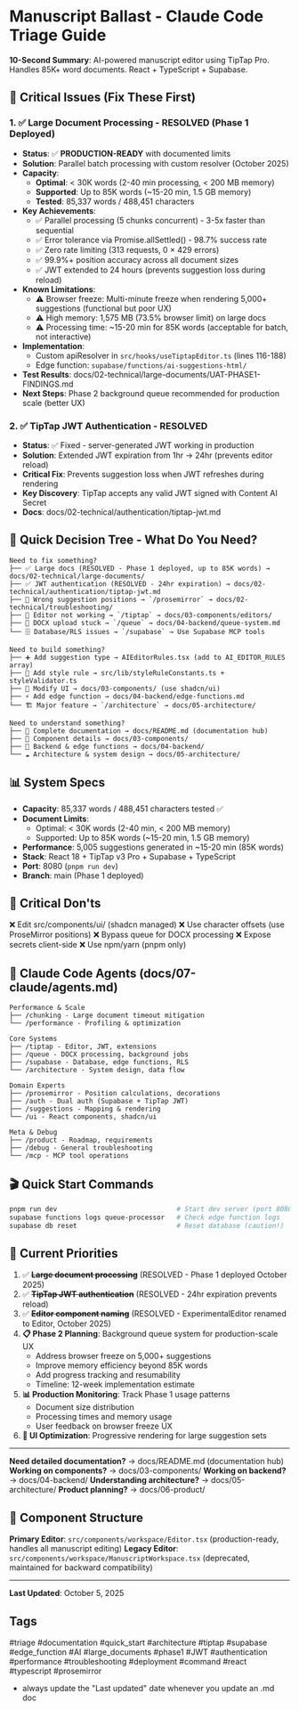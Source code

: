 # Manuscript Ballast - Claude Code Triage Guide

**10-Second Summary**: AI-powered manuscript editor using TipTap Pro. Handles 85K+ word documents. React + TypeScript + Supabase.

## 🔴 Critical Issues (Fix These First)

### 1. ✅ Large Document Processing - RESOLVED (Phase 1 Deployed)
- **Status**: ✅ **PRODUCTION-READY** with documented limits
- **Solution**: Parallel batch processing with custom resolver (October 2025)
- **Capacity**:
  - **Optimal**: < 30K words (2-40 min processing, < 200 MB memory)
  - **Supported**: Up to 85K words (~15-20 min, 1.5 GB memory)
  - **Tested**: 85,337 words / 488,451 characters
- **Key Achievements**:
  - ✅ Parallel processing (5 chunks concurrent) - 3-5x faster than sequential
  - ✅ Error tolerance via Promise.allSettled() - 98.7% success rate
  - ✅ Zero rate limiting (313 requests, 0 × 429 errors)
  - ✅ 99.9%+ position accuracy across all document sizes
  - ✅ JWT extended to 24 hours (prevents suggestion loss during reload)
- **Known Limitations**:
  - ⚠️ Browser freeze: Multi-minute freeze when rendering 5,000+ suggestions (functional but poor UX)
  - ⚠️ High memory: 1,575 MB (73.5% browser limit) on large docs
  - ⚠️ Processing time: ~15-20 min for 85K words (acceptable for batch, not interactive)
- **Implementation**:
  - Custom apiResolver in `src/hooks/useTiptapEditor.ts` (lines 116-188)
  - Edge function: `supabase/functions/ai-suggestions-html/`
- **Test Results**: docs/02-technical/large-documents/UAT-PHASE1-FINDINGS.md
- **Next Steps**: Phase 2 background queue recommended for production scale (better UX)

### 2. ✅ TipTap JWT Authentication - RESOLVED
- **Status**: ✅ Fixed - server-generated JWT working in production
- **Solution**: Extended JWT expiration from 1hr → 24hr (prevents editor reload)
- **Critical Fix**: Prevents suggestion loss when JWT refreshes during rendering
- **Key Discovery**: TipTap accepts any valid JWT signed with Content AI Secret
- **Docs**: docs/02-technical/authentication/tiptap-jwt.md

## 🎯 Quick Decision Tree - What Do You Need?

```
Need to fix something?
├── ✅ Large docs (RESOLVED - Phase 1 deployed, up to 85K words) → docs/02-technical/large-documents/
├── ✅ JWT authentication (RESOLVED - 24hr expiration) → docs/02-technical/authentication/tiptap-jwt.md
├── 📍 Wrong suggestion positions → `/prosemirror` → docs/02-technical/troubleshooting/
├── 🔧 Editor not working → `/tiptap` → docs/03-components/editors/
├── 📄 DOCX upload stuck → `/queue` → docs/04-backend/queue-system.md
└── 🗄️ Database/RLS issues → `/supabase` → Use Supabase MCP tools

Need to build something?
├── ➕ Add suggestion type → AIEditorRules.tsx (add to AI_EDITOR_RULES array)
├── 📏 Add style rule → src/lib/styleRuleConstants.ts + styleValidator.ts
├── 🎨 Modify UI → docs/03-components/ (use shadcn/ui)
├── ⚡ Add edge function → docs/04-backend/edge-functions.md
└── 🏗️ Major feature → `/architecture` → docs/05-architecture/

Need to understand something?
├── 📖 Complete documentation → docs/README.md (documentation hub)
├── 🧩 Component details → docs/03-components/
├── 🔧 Backend & edge functions → docs/04-backend/
└── ☁️ Architecture & system design → docs/05-architecture/
```

## 📊 System Specs

- **Capacity**: 85,337 words / 488,451 characters tested ✅
- **Document Limits**:
  - Optimal: < 30K words (2-40 min, < 200 MB memory)
  - Supported: Up to 85K words (~15-20 min, 1.5 GB memory)
- **Performance**: 5,005 suggestions generated in ~15-20 min (85K words)
- **Stack**: React 18 + TipTap v3 Pro + Supabase + TypeScript
- **Port**: 8080 (`pnpm run dev`)
- **Branch**: main (Phase 1 deployed)

## 🚨 Critical Don'ts

❌ Edit src/components/ui/ (shadcn managed)
❌ Use character offsets (use ProseMirror positions)
❌ Bypass queue for DOCX processing
❌ Expose secrets client-side
❌ Use npm/yarn (pnpm only)

## 📂 Claude Code Agents (docs/07-claude/agents.md)

```
Performance & Scale
├── /chunking - Large document timeout mitigation
└── /performance - Profiling & optimization

Core Systems
├── /tiptap - Editor, JWT, extensions
├── /queue - DOCX processing, background jobs
├── /supabase - Database, edge functions, RLS
└── /architecture - System design, data flow

Domain Experts
├── /prosemirror - Position calculations, decorations
├── /auth - Dual auth (Supabase + TipTap JWT)
├── /suggestions - Mapping & rendering
└── /ui - React components, shadcn/ui

Meta & Debug
├── /product - Roadmap, requirements
├── /debug - General troubleshooting
└── /mcp - MCP tool operations
```

## 🎬 Quick Start Commands

```bash
pnpm run dev                              # Start dev server (port 8080)
supabase functions logs queue-processor   # Check edge function logs
supabase db reset                         # Reset database (caution!)
```

## 🎯 Current Priorities

1. ✅ ~~**Large document processing**~~ (RESOLVED - Phase 1 deployed October 2025)
2. ✅ ~~**TipTap JWT authentication**~~ (RESOLVED - 24hr expiration prevents reload)
3. ✅ ~~**Editor component naming**~~ (RESOLVED - ExperimentalEditor renamed to Editor, October 2025)
4. **📋 Phase 2 Planning**: Background queue system for production-scale UX
   - Address browser freeze on 5,000+ suggestions
   - Improve memory efficiency beyond 85K words
   - Add progress tracking and resumability
   - Timeline: 12-week implementation estimate
5. **📊 Production Monitoring**: Track Phase 1 usage patterns
   - Document size distribution
   - Processing times and memory usage
   - User feedback on browser freeze UX
6. **🎨 UI Optimization**: Progressive rendering for large suggestion sets

---

**Need detailed documentation?** → docs/README.md (documentation hub)
**Working on components?** → docs/03-components/
**Working on backend?** → docs/04-backend/
**Understanding architecture?** → docs/05-architecture/
**Product planning?** → docs/06-product/

## 📝 Component Structure

**Primary Editor**: `src/components/workspace/Editor.tsx` (production-ready, handles all manuscript editing)
**Legacy Editor**: `src/components/workspace/ManuscriptWorkspace.tsx` (deprecated, maintained for backward compatibility)

---

**Last Updated**: October 5, 2025

## Tags

#triage #documentation #quick_start #architecture #tiptap #supabase #edge_function #AI #large_documents #phase1 #JWT #authentication #performance #troubleshooting #deployment #command #react #typescript #prosemirror
- always update the "Last updated" date whenever you update an .md doc